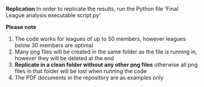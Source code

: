 **Replication**
In order to replicate the results, run the Python file 'Final League analysis executable script.py'

**Please note**
1. The code works for leagues of up to 50 members, however leagues below 30 members are optimal
2. Many png files will be created in the same folder as the file is running in, however they will be deleted at the end
3. **Replicate in a clean folder without any other png files** otherwise all png files in that folder will be lost when running the code
4. The PDF documents in the repository are as examples only
